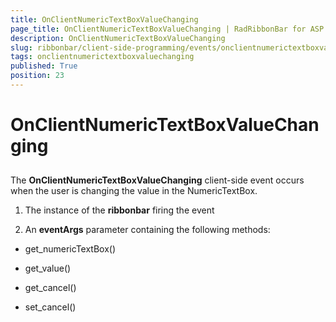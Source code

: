 ```yaml
---
title: OnClientNumericTextBoxValueChanging
page_title: OnClientNumericTextBoxValueChanging | RadRibbonBar for ASP.NET AJAX Documentation
description: OnClientNumericTextBoxValueChanging
slug: ribbonbar/client-side-programming/events/onclientnumerictextboxvaluechanging
tags: onclientnumerictextboxvaluechanging
published: True
position: 23
---
```


# OnClientNumericTextBoxValueChanging



## 

The **OnClientNumericTextBoxValueChanging** client-side event occurs when the user is changing the value in the NumericTextBox.

1. The instance of the **ribbonbar** firing the event

1. An **eventArgs** parameter containing the following methods:

* get_numericTextBox()

* get_value()

* get_cancel()

* set_cancel()
